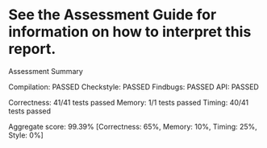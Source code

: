 # See the Assessment Guide for information on how to interpret this report.

Assessment Summary

Compilation:  PASSED
Checkstyle:   PASSED
Findbugs:     PASSED
API:          PASSED

Correctness:  41/41 tests passed
Memory:       1/1 tests passed
Timing:       40/41 tests passed

Aggregate score: 99.39% [Correctness: 65%, Memory: 10%, Timing: 25%, Style: 0%]
